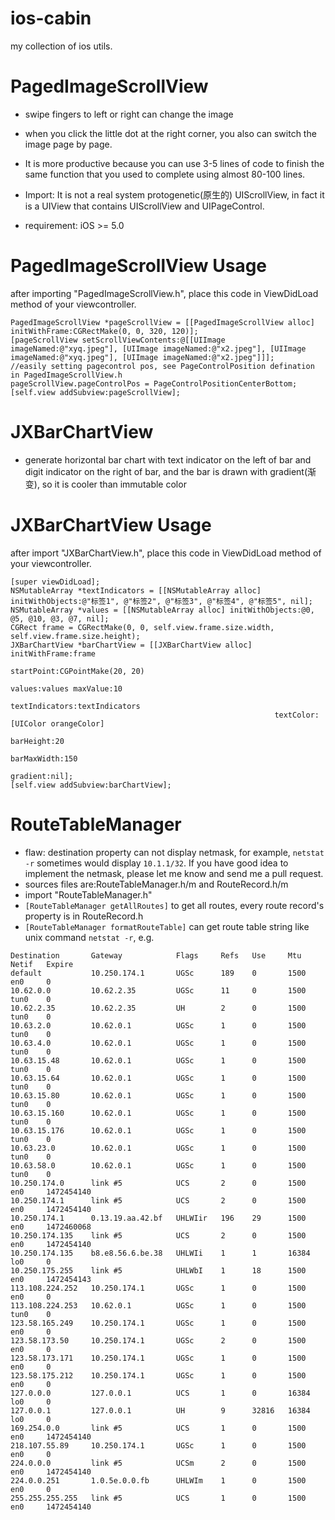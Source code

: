 # ios-cabin
my collection of ios utils.

# PagedImageScrollView
* swipe fingers to left or right can change the image
* when you click the little dot at the right corner, you also can switch the image page by page.
* It is more productive because you can use 3-5 lines of code to finish the same function that you used to complete using almost 80-100 lines.

* Import: It is not a real system protogenetic(原生的) UIScrollView, in fact it is a UIView that contains UIScrollView and UIPageControl.
* requirement: iOS >= 5.0

# PagedImageScrollView Usage
after importing "PagedImageScrollView.h",  place this code in ViewDidLoad method of your viewcontroller.

    PagedImageScrollView *pageScrollView = [[PagedImageScrollView alloc] initWithFrame:CGRectMake(0, 0, 320, 120)];
    [pageScrollView setScrollViewContents:@[[UIImage imageNamed:@"xyq.jpeg"], [UIImage imageNamed:@"x2.jpeg"], [UIImage imageNamed:@"xyq.jpeg"], [UIImage imageNamed:@"x2.jpeg"]]];
    //easily setting pagecontrol pos, see PageControlPosition defination in PagedImageScrollView.h
    pageScrollView.pageControlPos = PageControlPositionCenterBottom;
    [self.view addSubview:pageScrollView];


# JXBarChartView
* generate horizontal bar chart with text indicator on the left of bar and digit indicator on the right of bar, and the bar is drawn with gradient(渐变), so it is cooler than immutable color

# JXBarChartView Usage
after import "JXBarChartView.h",  place this code in ViewDidLoad method of your viewcontroller.

    [super viewDidLoad];
    NSMutableArray *textIndicators = [[NSMutableArray alloc] initWithObjects:@"标签1", @"标签2", @"标签3", @"标签4", @"标签5", nil];
    NSMutableArray *values = [[NSMutableArray alloc] initWithObjects:@0, @5, @10, @3, @7, nil];
    CGRect frame = CGRectMake(0, 0, self.view.frame.size.width, self.view.frame.size.height);
    JXBarChartView *barChartView = [[JXBarChartView alloc] initWithFrame:frame
                                                              startPoint:CGPointMake(20, 20)
                                                                  values:values maxValue:10
                                                          textIndicators:textIndicators
                                                               textColor:[UIColor orangeColor]
                                                               barHeight:20
                                                             barMaxWidth:150
                                                                gradient:nil];
    [self.view addSubview:barChartView];

# RouteTableManager
* flaw: destination property can not display netmask, for example, ```netstat -r``` sometimes would display ```10.1.1/32```. If you have good idea to implement the netmask, please let me know and send me a pull request.
* sources files are:RouteTableManager.h/m and RouteRecord.h/m
* import "RouteTableManager.h"
* ```[RouteTableManager getAllRoutes]``` to get all routes, every route record's property is in RouteRecord.h
* ```[RouteTableManager formatRouteTable]``` can get route table string like unix command ```netstat -r```, e.g.

```
Destination       Gateway            Flags     Refs   Use     Mtu     Netif   Expire       
default           10.250.174.1       UGSc      189    0       1500    en0     0            
10.62.0.0         10.62.2.35         UGSc      11     0       1500    tun0    0            
10.62.2.35        10.62.2.35         UH        2      0       1500    tun0    0            
10.63.2.0         10.62.0.1          UGSc      1      0       1500    tun0    0            
10.63.4.0         10.62.0.1          UGSc      1      0       1500    tun0    0            
10.63.15.48       10.62.0.1          UGSc      1      0       1500    tun0    0            
10.63.15.64       10.62.0.1          UGSc      1      0       1500    tun0    0            
10.63.15.80       10.62.0.1          UGSc      1      0       1500    tun0    0            
10.63.15.160      10.62.0.1          UGSc      1      0       1500    tun0    0            
10.63.15.176      10.62.0.1          UGSc      1      0       1500    tun0    0            
10.63.23.0        10.62.0.1          UGSc      1      0       1500    tun0    0            
10.63.58.0        10.62.0.1          UGSc      1      0       1500    tun0    0            
10.250.174.0      link #5            UCS       2      0       1500    en0     1472454140   
10.250.174.1      link #5            UCS       2      0       1500    en0     1472454140   
10.250.174.1      0.13.19.aa.42.bf   UHLWIir   196    29      1500    en0     1472460068   
10.250.174.135    link #5            UCS       2      0       1500    en0     1472454140   
10.250.174.135    b8.e8.56.6.be.38   UHLWIi    1      1       16384   lo0     0            
10.250.175.255    link #5            UHLWbI    1      18      1500    en0     1472454143   
113.108.224.252   10.250.174.1       UGSc      1      0       1500    en0     0            
113.108.224.253   10.62.0.1          UGSc      1      0       1500    tun0    0            
123.58.165.249    10.250.174.1       UGSc      1      0       1500    en0     0            
123.58.173.50     10.250.174.1       UGSc      2      0       1500    en0     0            
123.58.173.171    10.250.174.1       UGSc      1      0       1500    en0     0            
123.58.175.212    10.250.174.1       UGSc      1      0       1500    en0     0            
127.0.0.0         127.0.0.1          UCS       1      0       16384   lo0     0            
127.0.0.1         127.0.0.1          UH        9      32816   16384   lo0     0            
169.254.0.0       link #5            UCS       1      0       1500    en0     1472454140   
218.107.55.89     10.250.174.1       UGSc      1      0       1500    en0     0            
224.0.0.0         link #5            UCSm      2      0       1500    en0     1472454140   
224.0.0.251       1.0.5e.0.0.fb      UHLWIm    1      0       1500    en0     0            
255.255.255.255   link #5            UCS       1      0       1500    en0     1472454140  
```
